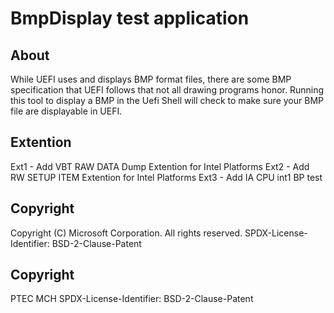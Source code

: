# BmpDisplay test application

## About

While UEFI uses and displays BMP format files, there are some BMP specification that UEFI
follows that not all drawing programs honor.
Running this tool to display a BMP in the Uefi Shell will check to make sure your BMP file are
displayable in UEFI.

## Extention
Ext1 - Add VBT RAW DATA Dump Extention for Intel Platforms
Ext2 - Add RW SETUP ITEM Extention for Intel Platforms
Ext3 - Add IA CPU int1 BP test

## Copyright

Copyright (C) Microsoft Corporation. All rights reserved.
SPDX-License-Identifier: BSD-2-Clause-Patent

## Copyright
PTEC MCH
SPDX-License-Identifier: BSD-2-Clause-Patent